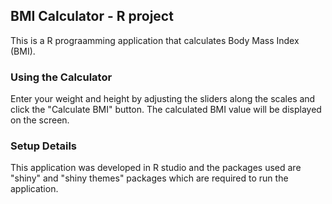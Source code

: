 ## BMI Calculator - R project

This is a R prograamming application that calculates Body Mass Index (BMI).

### Using the Calculator

Enter your weight and height by adjusting the sliders along the scales and click the "Calculate BMI" button. The calculated BMI value will be displayed on the screen.

### Setup Details
This application was developed in R studio and the packages used are "shiny" and "shiny themes" packages which are required to run the application.
